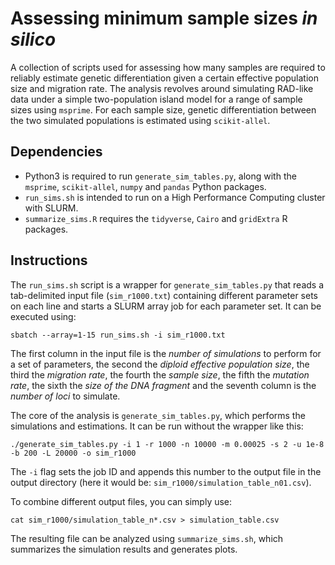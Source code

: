 # Assessing minimum sample sizes *in silico*
A collection of scripts used for assessing how many samples are required to reliably estimate genetic differentiation given a certain effective population size and migration rate. The analysis revolves around simulating RAD-like data under a simple two-population island model for a range of sample sizes using `msprime`. For each sample size, genetic differentiation between the two simulated populations is estimated using `scikit-allel`. 

## Dependencies
- Python3 is required to run `generate_sim_tables.py`, along with the `msprime`, `scikit-allel`, `numpy` and `pandas` Python packages.
- `run_sims.sh` is intended to run on a High Performance Computing cluster with SLURM.  
- `summarize_sims.R` requires the `tidyverse`, `Cairo` and `gridExtra` R packages. 

## Instructions
The `run_sims.sh` script is a wrapper for `generate_sim_tables.py` that reads a tab-delimited input file (`sim_r1000.txt`) containing different parameter sets on each line and starts a SLURM array job for each parameter set. It can be executed using:

`sbatch --array=1-15 run_sims.sh -i sim_r1000.txt`

The first column in the input file is the *number of simulations* to perform for a set of parameters, the second the *diploid effective population size*, the third the *migration rate*, the fourth the *sample size*, the fifth the *mutation rate*, the sixth the *size of the DNA fragment* and the seventh column is the *number of loci* to simulate.   

The core of the analysis is `generate_sim_tables.py`, which performs the simulations and estimations. It can be run without the wrapper like this:

`./generate_sim_tables.py -i 1 -r 1000 -n 10000 -m 0.00025 -s 2 -u 1e-8 -b 200 -L 20000 -o sim_r1000`

The `-i` flag sets the job ID and appends this number to the output file in the output directory (here it would be: `sim_r1000/simulation_table_n01.csv`).

To combine different output files, you can simply use:

`cat sim_r1000/simulation_table_n*.csv > simulation_table.csv`

The resulting file can be analyzed using `summarize_sims.sh`, which summarizes the simulation results and generates plots.  
